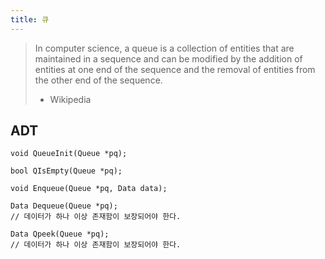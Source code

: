 ```yaml
---
title: 큐
---
```


>In computer science, a queue is a collection of entities that are maintained in a sequence and can be modified by the addition of entities at one end of the sequence and the removal of entities from the other end of the sequence.
> - Wikipedia

## ADT
``` {class="language-c"}
void QueueInit(Queue *pq);

bool QIsEmpty(Queue *pq);

void Enqueue(Queue *pq, Data data);

Data Dequeue(Queue *pq);
// 데이터가 하나 이상 존재함이 보장되어야 한다. 

Data Qpeek(Queue *pq);
// 데이터가 하나 이상 존재함이 보장되어야 한다. 
```